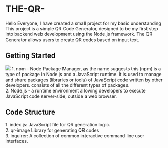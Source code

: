 # THE-QR-
Hello Everyone, I have created a small project for my basic understanding This project is a simple QR Code Generator, designed to be my first step into backend web development using the Node.js framework. The QR Generator allows users to create QR codes based on input text. 

<h2>Getting Started</h2>



<img src="https://miro.medium.com/v2/resize:fit:1400/1*y5YLuOKO5XM7MOzve6XsDQ.png">
1. npm - Node Package Manager, as the name suggests this (npm) is a type of package in Node.js and a JavaScript runtime. It is used to manage and share packages (libraries or tools) of JavaScript code written by other developers. consists of all the different types of packages. 
</br>
2. Node.js - a runtime environment allowing developers to execute JavaScript code server-side, outside a web browser. 
<h2>Code Structure</h2>
1. index.js: JavaScript file for QR generation logic.
</br>
2. qr-image Library for generating QR codes
</br>
3. inquirer: A collection of common interactive command line user interfaces.

